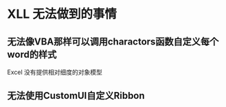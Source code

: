 # XLL 无法做到的事情

## 无法像VBA那样可以调用charactors函数自定义每个word的样式

Excel 没有提供相对细度的对象模型

## 无法使用CustomUI自定义Ribbon

